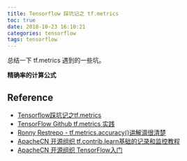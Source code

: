 ```yaml
---
title: Tensorflow 踩坑记之 tf.metrics
toc: true
date: 2018-10-23 16:10:21
categories: tensorflow
tags: tensorflow
---
```


总结一下 tf.metrics 遇到的一些坑。

<!-- more -->

**精确率的计算公式**

## Reference

- [Tensorflow踩坑记之tf.metrics][1]
- [TensorFlow Github tf.metrics 实践][2]
- [Ronny Restrepo - tf.metrics.accuracy()讲解滴很清楚][3]
- [ApacheCN 开源组织 tf.contrib.learn基础的记录和监控教程][4]
- [ApacheCN 开源组织 TensorFlow入门][5]

[1]: https://blog.csdn.net/qq_37747262/article/details/82223155
[2]: https://github.com/blair101/tensorflow_metrics_learn/blob/master/tensorflow_metrics_learn.ipynb
[3]: http://ronny.rest/blog/post_2017_09_11_tf_metrics/
[4]: http://cwiki.apachecn.org/pages/viewpage.action?pageId=10029489
[5]: http://cwiki.apachecn.org/pages/viewpage.action?pageId=10029377



